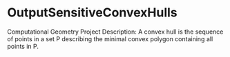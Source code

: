 # OutputSensitiveConvexHulls
Computational Geometry Project
Description:
A convex hull is the sequence of points in a set P describing the minimal convex polygon containing all points in P.
